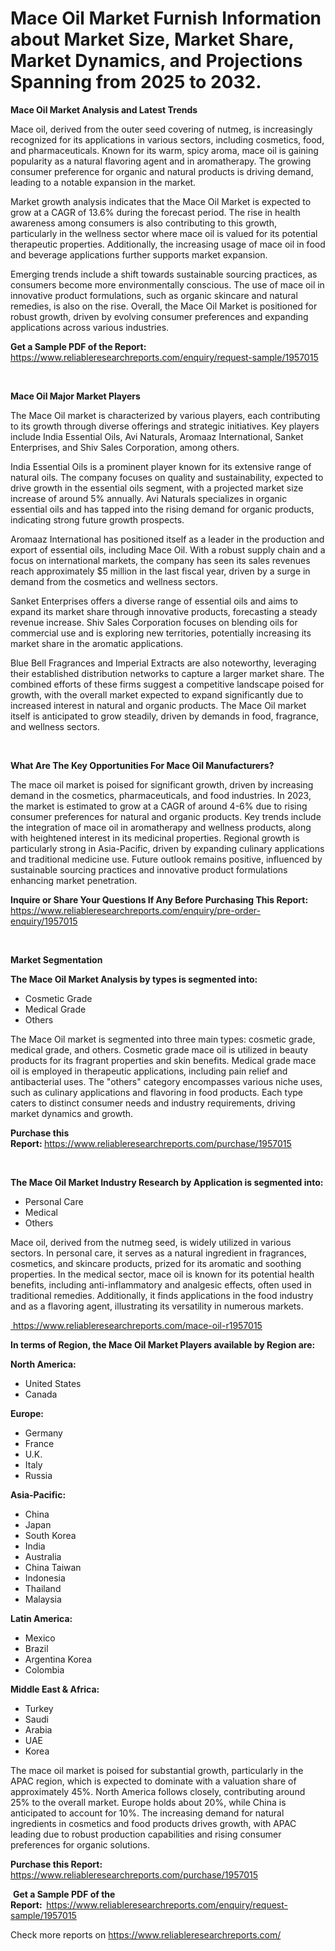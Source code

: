 <p><h1>Mace Oil Market Furnish Information about Market Size, Market Share, Market Dynamics, and Projections Spanning from 2025 to 2032.</h1></p><p><strong>Mace Oil Market Analysis and Latest Trends</strong></p>
<p><p>Mace oil, derived from the outer seed covering of nutmeg, is increasingly recognized for its applications in various sectors, including cosmetics, food, and pharmaceuticals. Known for its warm, spicy aroma, mace oil is gaining popularity as a natural flavoring agent and in aromatherapy. The growing consumer preference for organic and natural products is driving demand, leading to a notable expansion in the market.</p><p>Market growth analysis indicates that the Mace Oil Market is expected to grow at a CAGR of 13.6% during the forecast period. The rise in health awareness among consumers is also contributing to this growth, particularly in the wellness sector where mace oil is valued for its potential therapeutic properties. Additionally, the increasing usage of mace oil in food and beverage applications further supports market expansion.</p><p>Emerging trends include a shift towards sustainable sourcing practices, as consumers become more environmentally conscious. The use of mace oil in innovative product formulations, such as organic skincare and natural remedies, is also on the rise. Overall, the Mace Oil Market is positioned for robust growth, driven by evolving consumer preferences and expanding applications across various industries.</p></p>
<p><strong>Get a Sample PDF of the Report:&nbsp;</strong> <a href="https://www.reliableresearchreports.com/enquiry/request-sample/1957015?utm_campaign=32&utm_medium=2&utm_source=Github&utm_content=ia&utm_term=30012025&utm_id=mace-oil">https://www.reliableresearchreports.com/enquiry/request-sample/1957015</a></p>
<p>&nbsp;</p>
<p><strong>Mace Oil Major Market Players</strong></p>
<p><p>The Mace Oil market is characterized by various players, each contributing to its growth through diverse offerings and strategic initiatives. Key players include India Essential Oils, Avi Naturals, Aromaaz International, Sanket Enterprises, and Shiv Sales Corporation, among others. </p><p>India Essential Oils is a prominent player known for its extensive range of natural oils. The company focuses on quality and sustainability, expected to drive growth in the essential oils segment, with a projected market size increase of around 5% annually. Avi Naturals specializes in organic essential oils and has tapped into the rising demand for organic products, indicating strong future growth prospects.</p><p>Aromaaz International has positioned itself as a leader in the production and export of essential oils, including Mace Oil. With a robust supply chain and a focus on international markets, the company has seen its sales revenues reach approximately $5 million in the last fiscal year, driven by a surge in demand from the cosmetics and wellness sectors. </p><p>Sanket Enterprises offers a diverse range of essential oils and aims to expand its market share through innovative products, forecasting a steady revenue increase. Shiv Sales Corporation focuses on blending oils for commercial use and is exploring new territories, potentially increasing its market share in the aromatic applications.</p><p>Blue Bell Fragrances and Imperial Extracts are also noteworthy, leveraging their established distribution networks to capture a larger market share. The combined efforts of these firms suggest a competitive landscape poised for growth, with the overall market expected to expand significantly due to increased interest in natural and organic products. The Mace Oil market itself is anticipated to grow steadily, driven by demands in food, fragrance, and wellness sectors.</p></p>
<p>&nbsp;</p>
<p><strong>What Are The Key Opportunities For Mace Oil Manufacturers?</strong></p>
<p><p>The mace oil market is poised for significant growth, driven by increasing demand in the cosmetics, pharmaceuticals, and food industries. In 2023, the market is estimated to grow at a CAGR of around 4-6% due to rising consumer preferences for natural and organic products. Key trends include the integration of mace oil in aromatherapy and wellness products, along with heightened interest in its medicinal properties. Regional growth is particularly strong in Asia-Pacific, driven by expanding culinary applications and traditional medicine use. Future outlook remains positive, influenced by sustainable sourcing practices and innovative product formulations enhancing market penetration.</p></p>
<p><strong>Inquire or Share Your Questions If Any Before Purchasing This Report:</strong> <a href="https://www.reliableresearchreports.com/enquiry/pre-order-enquiry/1957015?utm_campaign=32&utm_medium=2&utm_source=Github&utm_content=ia&utm_term=30012025&utm_id=mace-oil">https://www.reliableresearchreports.com/enquiry/pre-order-enquiry/1957015</a></p>
<p>&nbsp;</p>
<p><strong>Market Segmentation</strong></p>
<p><strong>The Mace Oil Market Analysis by types is segmented into:</strong></p>
<p><ul><li>Cosmetic Grade</li><li>Medical Grade</li><li>Others</li></ul></p>
<p><p>The Mace Oil market is segmented into three main types: cosmetic grade, medical grade, and others. Cosmetic grade mace oil is utilized in beauty products for its fragrant properties and skin benefits. Medical grade mace oil is employed in therapeutic applications, including pain relief and antibacterial uses. The "others" category encompasses various niche uses, such as culinary applications and flavoring in food products. Each type caters to distinct consumer needs and industry requirements, driving market dynamics and growth.</p></p>
<p><strong>Purchase this Report:&nbsp;</strong><a href="https://www.reliableresearchreports.com/purchase/1957015?utm_campaign=32&utm_medium=2&utm_source=Github&utm_content=ia&utm_term=30012025&utm_id=mace-oil">https://www.reliableresearchreports.com/purchase/1957015</a></p>
<p>&nbsp;</p>
<p><strong>The Mace Oil Market Industry Research by Application is segmented into:</strong></p>
<p><ul><li>Personal Care</li><li>Medical</li><li>Others</li></ul></p>
<p><p>Mace oil, derived from the nutmeg seed, is widely utilized in various sectors. In personal care, it serves as a natural ingredient in fragrances, cosmetics, and skincare products, prized for its aromatic and soothing properties. In the medical sector, mace oil is known for its potential health benefits, including anti-inflammatory and analgesic effects, often used in traditional remedies. Additionally, it finds applications in the food industry and as a flavoring agent, illustrating its versatility in numerous markets.</p></p>
<p><a href="https://www.reliableresearchreports.com/mace-oil-r1957015?utm_campaign=32&utm_medium=2&utm_source=Github&utm_content=ia&utm_term=30012025&utm_id=mace-oil">&nbsp;https://www.reliableresearchreports.com/mace-oil-r1957015</a></p>
<p><strong>In terms of Region, the Mace Oil Market Players available by Region are:</strong></p>
<p>
    <p> <strong> North America: </strong>
        <ul>
            <li>United States</li>
            <li>Canada</li>
        </ul>
        </p> 
    <p> <strong> Europe: </strong>
        <ul>
            <li>Germany</li>
            <li>France</li>
            <li>U.K.</li>
            <li>Italy</li>
            <li>Russia</li>
        </ul>
        </p> 
    <p> <strong> Asia-Pacific: </strong>
        <ul>
            <li>China</li>
            <li>Japan</li>
            <li>South Korea</li>
            <li>India</li>
            <li>Australia</li>
            <li>China Taiwan</li>
            <li>Indonesia</li>
            <li>Thailand</li>
            <li>Malaysia</li>
        </ul>
        </p> 
    <p> <strong> Latin America: </strong>
        <ul>
            <li>Mexico</li>
            <li>Brazil</li>
            <li>Argentina Korea</li>
            <li>Colombia</li>
        </ul>
        </p> 
    <p> <strong> Middle East & Africa: </strong>
        <ul>
            <li>Turkey</li>
            <li>Saudi</li>
            <li>Arabia</li>
            <li>UAE</li>
            <li>Korea</li>
        </ul>
    </p>
    </p>
<p><p>The mace oil market is poised for substantial growth, particularly in the APAC region, which is expected to dominate with a valuation share of approximately 45%. North America follows closely, contributing around 25% to the overall market. Europe holds about 20%, while China is anticipated to account for 10%. The increasing demand for natural ingredients in cosmetics and food products drives growth, with APAC leading due to robust production capabilities and rising consumer preferences for organic solutions.</p></p>
<p><strong>Purchase this Report: </strong><a href="https://www.reliableresearchreports.com/purchase/1957015?utm_campaign=32&utm_medium=2&utm_source=Github&utm_content=ia&utm_term=30012025&utm_id=mace-oil">https://www.reliableresearchreports.com/purchase/1957015</a></p>
<p>&nbsp;<strong>Get a Sample PDF of the Report:&nbsp;&nbsp;</strong><a href="https://www.reliableresearchreports.com/enquiry/request-sample/1957015?utm_campaign=32&utm_medium=2&utm_source=Github&utm_content=ia&utm_term=30012025&utm_id=mace-oil">https://www.reliableresearchreports.com/enquiry/request-sample/1957015</a></p>
<p><strong></strong></p>
<p>Check more reports on <a href="https://www.reliableresearchreports.com/?utm_campaign=32&utm_medium=2&utm_source=Github&utm_content=ia&utm_term=30012025&utm_id=mace-oil">https://www.reliableresearchreports.com/</a></p>